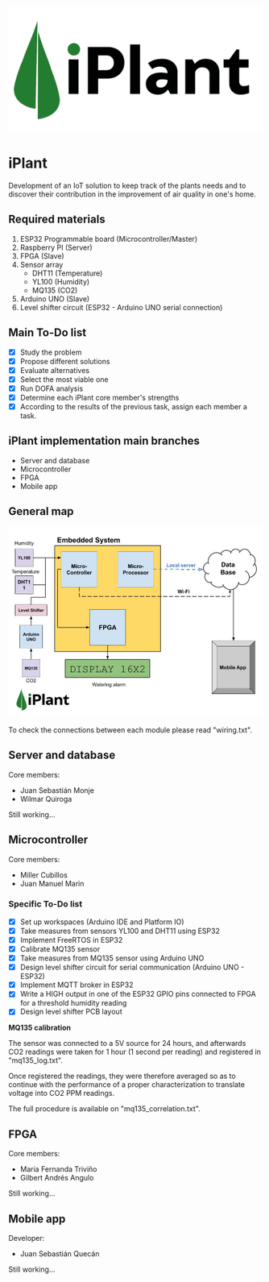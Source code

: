 ![iPlant logo](https://raw.githubusercontent.com/juanmarinmo/iPlant/master/assets/proyecto.png)


# iPlant

Development of an IoT solution to keep track of the plants needs and to discover their contribution in the improvement of air quality in one's home.

## Required materials

1. ESP32 Programmable board (Microcontroller/Master)
2. Raspberry PI (Server)
3. FPGA (Slave)
4. Sensor array
	- DHT11 (Temperature)
	- YL100 (Humidity)
	- MQ135 (CO2)
5. Arduino UNO (Slave)
6. Level shifter circuit (ESP32 - Arduino UNO serial connection)

## Main To-Do list

- [x] Study the problem
- [x] Propose different solutions 
- [x] Evaluate alternatives
- [x] Select the most viable one
- [x] Run DOFA analysis
- [x] Determine each iPlant core member's strengths
- [x] According to the results of the previous task, assign each member a task.

## iPlant implementation main branches

- Server and database
- Microcontroller 
- FPGA 
- Mobile app 

## General map

![iPlant map](https://raw.githubusercontent.com/juanmarinmo/iPlant/master/assets/map.jpg)

To check the connections between each module please read "wiring.txt".

## Server and database

Core members:

- Juan Sebastián Monje
- Wilmar Quiroga

Still working...

## Microcontroller 

Core members: 

- Miller Cubillos
- Juan Manuel Marin 

### Specific To-Do list

- [x] Set up workspaces (Arduino IDE and Platform IO)
- [x] Take measures from sensors YL100 and DHT11 using ESP32
- [x] Implement FreeRTOS in ESP32 
- [x] Calibrate MQ135 sensor 
- [x] Take measures from MQ135 sensor using Arduino UNO
- [x] Design level shifter circuit for serial communication (Arduino UNO - ESP32)
- [x] Implement MQTT broker in ESP32
- [x] Write a HIGH output in one of the ESP32 GPIO pins connected to FPGA for a threshold humidity reading
- [x] Design level shifter PCB layout

**MQ135 calibration** 

The sensor was connected to a 5V source for 24 hours, and afterwards CO2 readings were taken for 1 hour (1 second per reading) and registered in "mq135_log.txt".


Once registered the readings, they were therefore averaged so as to continue with the performance of a proper characterization to translate voltage into CO2 PPM readings. 


The full procedure is available on "mq135_correlation.txt".


## FPGA 

Core members:

- Maria Fernanda Triviño
- Gilbert Andrés Angulo

Still working...

## Mobile app

Developer:

- Juan Sebastián Quecán

Still working...








